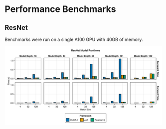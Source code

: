# Performance Benchmarks

## ResNet

Benchmarks were run on a single A100 GPU with 40GB of memory.

![ResNet Runtimes](results/resnet/resnet_runtimes.svg)